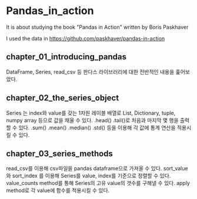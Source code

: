 # Pandas_in_action 
It is about studying the book "Pandas in Action" written by Boris Paskhaver 

I used the data in https://github.com/paskhaver/pandas-in-action

## chapter_01_introducing_pandas
 DataFrame, Series, read_csv 등 판다스 라이브러리에 대한 전반적인 내용을 훑어보았다.

## chapter_02_the_series_object
 Series 는 index와 value를 갖는 1차원 레이블 배열로 List, Dictionary, tuple, numpy array 등으로 값을 채울 수 있다.
 .head() .tail()로 처음과 마지막 몇 행을 출력할 수 있다.
 .sum() .mean() .median() .std() 등을 이용해 각 값에 통계 연산을 적용시킬 수 있다.
## chapter_03_series_methods
 read_csv를 이용해 csv파일을 pandas dataframe으로 가져올 수 있다.
 sort_value 와 sort_index 를 이용해 Series를 value, index를 기준으로 정렬할 수 있다.
 value_counts method를 통해 Series의 고유 value의 갯수를 구해낼 수 있다.
 apply method로 각 value에 함수를 적용시킬 수 있다.
 

